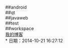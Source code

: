 ##android
<br>
##qt
<br>
##javaweb
<br>
##test
<br>
##workspace
<br>
[我的博客](http://blog.csdn.net/r4w2y6 "yaya")
<br>
     * 日期：2014-10-21 16:27:12
